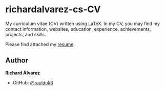# richardalvarez-cs-CV

My curriculum vitae (CV) written using LaTeX. In my CV, you may find my contact information, websites, education, experience, achievements, projects, and skills.

Please find attached my [resume](https://www.raulduke.com/Richard_Alvarez_Resume.pdf). 

## Author

**Richard Álvarez**
* GitHub: [@raulduk3](https://github.com/raulduk3)

